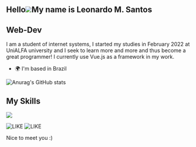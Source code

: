 Hello![](https://user-images.githubusercontent.com/18350557/176309783-0785949b-9127-417c-8b55-ab5a4333674e.gif)My name is Leonardo M. Santos
--------------------------------------------------------------------------------------------------------------------------------------------
Web-Dev 
--------------------------------------------------------------------------------------------------------------------------------------------
I am a student of internet systems, I started my studies in February 2022 at UniALFA university and I seek to learn more and more and thus become a great programmer! I currently use Vue.js as a framework in my work.
* 🌍 I'm based in Brazil

![Anurag's GitHub stats](https://github-readme-stats.vercel.app/api?username=MaceiraDev&show_icons=true&theme=highcontrast)
## My Skills

<div style="display: inline_block"> 
    <p>
        <a href="https://skillicons.dev">
            <img src="https://skillicons.dev/icons?i=html,css,bootstrap,vue,js,php,nodejs,java,github,git,discord"/>
        </a>
    </p>
</div>

![LIKE](https://user-images.githubusercontent.com/110571911/200186761-a234d578-36d2-4cee-8f53-80340ffd406c.gif) ![LIKE](https://www.reddit.com/media?url=https%3A%2F%2Fpreview.redd.it%2Fwhat-is-he-reading-v0-rpku3r5ohdx91.jpg%3Fauto%3Dwebp%26s%3D237284fa6c27206e26a56539fab0c8f87f2cad7f
)


Nice to meet you :)


